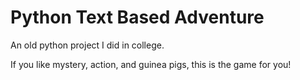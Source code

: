 # Python Text Based Adventure
An old python project I did in college.

If you like mystery, action, and guinea pigs, this is the game for you!
